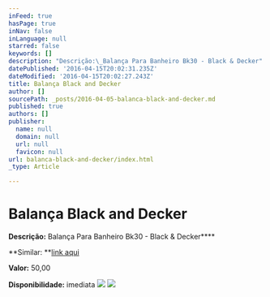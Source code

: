 ```yaml
---
inFeed: true
hasPage: true
inNav: false
inLanguage: null
starred: false
keywords: []
description: "Descrição:\_Balança Para Banheiro Bk30 - Black & Decker"
datePublished: '2016-04-15T20:02:31.235Z'
dateModified: '2016-04-15T20:02:27.243Z'
title: Balança Black and Decker
author: []
sourcePath: _posts/2016-04-05-balanca-black-and-decker.md
published: true
authors: []
publisher:
  name: null
  domain: null
  url: null
  favicon: null
url: balanca-black-and-decker/index.html
_type: Article

---
```

# Balança Black and Decker

**Descrição:** Balança Para Banheiro Bk30 - Black & Decker****

**Similar: **[link aqui][0]

**Valor:** 50,00

**Disponibilidade:** imediata
![](https://the-grid-user-content.s3-us-west-2.amazonaws.com/76c82699-4947-4981-8549-403f635a3bbe.jpg)
![](https://the-grid-user-content.s3-us-west-2.amazonaws.com/51e91a0c-2884-4872-8394-a1d5663cdc05.jpg)

[0]: http://www.pontofrio.com.br/BelezaSaude/saude/Balancas/Balanca-Digital-Black-Decker-BK30-829172.html